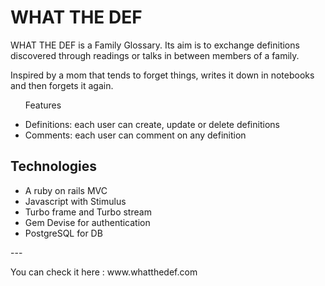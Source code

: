 <h1>WHAT THE DEF</h1>
<p>WHAT THE DEF is a Family Glossary. Its aim is to exchange definitions discovered through readings or talks in between members of a family.</p>

<p>Inspired by a mom that tends to forget things, writes it down in notebooks and then forgets it again.</p>

<ul>
  <p>Features</p>
    <li>Definitions: each user can create, update or delete definitions</li>
    <li>Comments: each user can comment on any definition</li>
</ul>

<h2>Technologies</h2>
<ul>
  <li>A ruby on rails MVC</li>
  <li>Javascript with Stimulus</li>
  <li>Turbo frame and Turbo stream</li>
  <li>Gem Devise for authentication</li>
  <li>PostgreSQL for DB</li>
</ul>

<p>---</p>
<p>You can check it here : www.whatthedef.com</p>


